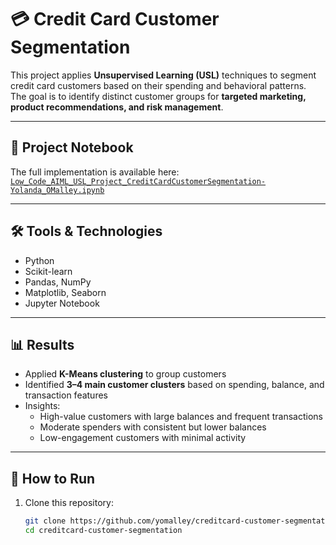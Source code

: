 # 💳 Credit Card Customer Segmentation

This project applies **Unsupervised Learning (USL)** techniques to segment credit card customers based on their spending and behavioral patterns.  
The goal is to identify distinct customer groups for **targeted marketing, product recommendations, and risk management**.  

---

## 📄 Project Notebook
The full implementation is available here:  
[`Low_Code_AIML_USL_Project_CreditCardCustomerSegmentation-Yolanda_OMalley.ipynb`](Low_Code_AIML_USL_Project_CreditCardCustomerSegmentation-Yolanda_OMalley.ipynb)

---

## 🛠 Tools & Technologies
- Python  
- Scikit-learn  
- Pandas, NumPy  
- Matplotlib, Seaborn  
- Jupyter Notebook  

---

## 📊 Results
- Applied **K-Means clustering** to group customers  
- Identified **3–4 main customer clusters** based on spending, balance, and transaction features  
- Insights:
  - High-value customers with large balances and frequent transactions  
  - Moderate spenders with consistent but lower balances  
  - Low-engagement customers with minimal activity  

---

## 🚀 How to Run
1. Clone this repository:
   ```bash
   git clone https://github.com/yomalley/creditcard-customer-segmentation.git
   cd creditcard-customer-segmentation
